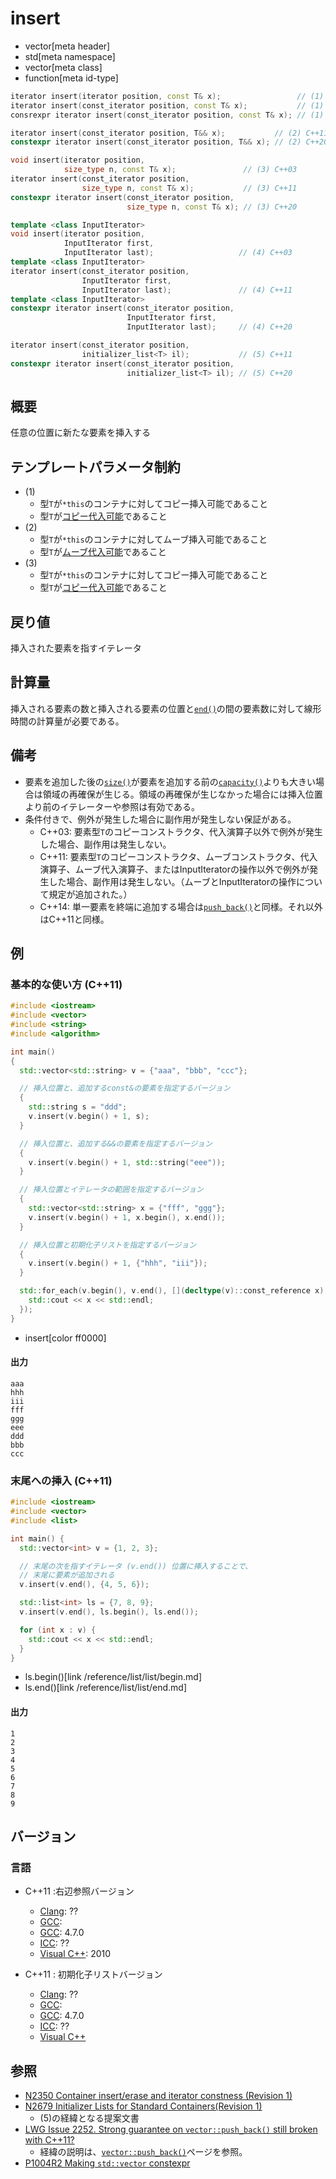 # insert
* vector[meta header]
* std[meta namespace]
* vector[meta class]
* function[meta id-type]

```cpp
iterator insert(iterator position, const T& x);                 // (1) C++03
iterator insert(const_iterator position, const T& x);           // (1) C++11
consrexpr iterator insert(const_iterator position, const T& x); // (1) C++20

iterator insert(const_iterator position, T&& x);           // (2) C++11
constexpr iterator insert(const_iterator position, T&& x); // (2) C++20

void insert(iterator position,
            size_type n, const T& x);               // (3) C++03
iterator insert(const_iterator position,
                size_type n, const T& x);           // (3) C++11
constexpr iterator insert(const_iterator position,
                          size_type n, const T& x); // (3) C++20

template <class InputIterator>
void insert(iterator position,
            InputIterator first,
            InputIterator last);                   // (4) C++03
template <class InputIterator>
iterator insert(const_iterator position,
                InputIterator first,
                InputIterator last);               // (4) C++11
template <class InputIterator>
constexpr iterator insert(const_iterator position,
                          InputIterator first,
                          InputIterator last);     // (4) C++20

iterator insert(const_iterator position,
                initializer_list<T> il);           // (5) C++11
constexpr iterator insert(const_iterator position,
                          initializer_list<T> il); // (5) C++20
```

## 概要
任意の位置に新たな要素を挿入する


## テンプレートパラメータ制約
- (1)
    - 型`T`が`*this`のコンテナに対してコピー挿入可能であること
    - 型`T`が[コピー代入可能](/reference/type_traits/is_copy_assignable.md)であること
- (2)
    - 型`T`が`*this`のコンテナに対してムーブ挿入可能であること
    - 型`T`が[ムーブ代入可能](/reference/type_traits/is_move_assignable.md)であること
- (3)
    - 型`T`が`*this`のコンテナに対してコピー挿入可能であること
    - 型`T`が[コピー代入可能](/reference/type_traits/is_copy_assignable.md)であること


## 戻り値
挿入された要素を指すイテレータ


## 計算量
挿入される要素の数と挿入される要素の位置と[`end()`](end.md)の間の要素数に対して線形時間の計算量が必要である。


## 備考
- 要素を追加した後の[`size()`](size.md)が要素を追加する前の[`capacity()`](capacity.md)よりも大きい場合は領域の再確保が生じる。領域の再確保が生じなかった場合には挿入位置より前のイテレーターや参照は有効である。
- 条件付きで、例外が発生した場合に副作用が発生しない保証がある。
	- C++03: 要素型`T`のコピーコンストラクタ、代入演算子以外で例外が発生した場合、副作用は発生しない。
	- C++11: 要素型`T`のコピーコンストラクタ、ムーブコンストラクタ、代入演算子、ムーブ代入演算子、またはInputIteratorの操作以外で例外が発生した場合、副作用は発生しない。（ムーブとInputIteratorの操作について規定が追加された。）
	- C++14: 単一要素を終端に追加する場合は[`push_back()`](push_back.md)と同様。それ以外はC++11と同様。


## 例
### 基本的な使い方 (C++11)
```cpp example
#include <iostream>
#include <vector>
#include <string>
#include <algorithm>

int main()
{
  std::vector<std::string> v = {"aaa", "bbb", "ccc"};

  // 挿入位置と、追加するconst&の要素を指定するバージョン
  {
    std::string s = "ddd";
    v.insert(v.begin() + 1, s);
  }

  // 挿入位置と、追加する&&の要素を指定するバージョン
  {
    v.insert(v.begin() + 1, std::string("eee"));
  }

  // 挿入位置とイテレータの範囲を指定するバージョン
  {
    std::vector<std::string> x = {"fff", "ggg"};
    v.insert(v.begin() + 1, x.begin(), x.end());
  }

  // 挿入位置と初期化子リストを指定するバージョン
  {
    v.insert(v.begin() + 1, {"hhh", "iii"});
  }

  std::for_each(v.begin(), v.end(), [](decltype(v)::const_reference x) {
    std::cout << x << std::endl;
  });
}
```
* insert[color ff0000]

#### 出力
```
aaa
hhh
iii
fff
ggg
eee
ddd
bbb
ccc
```


### 末尾への挿入 (C++11)
```cpp example
#include <iostream>
#include <vector>
#include <list>

int main() {
  std::vector<int> v = {1, 2, 3};

  // 末尾の次を指すイテレータ (v.end()) 位置に挿入することで、
  // 末尾に要素が追加される
  v.insert(v.end(), {4, 5, 6});

  std::list<int> ls = {7, 8, 9};
  v.insert(v.end(), ls.begin(), ls.end());

  for (int x : v) {
    std::cout << x << std::endl;
  }
}
```
* ls.begin()[link /reference/list/list/begin.md]
* ls.end()[link /reference/list/list/end.md]

#### 出力
```
1
2
3
4
5
6
7
8
9
```

## バージョン
### 言語
- C++11 :右辺参照バージョン
	- [Clang](/implementation.md#clang): ??
	- [GCC](/implementation.md#gcc): 
	- [GCC](/implementation.md#gcc): 4.7.0
	- [ICC](/implementation.md#icc): ??
	- [Visual C++](/implementation.md#visual_cpp): 2010

- C++11 : 初期化子リストバージョン
	- [Clang](/implementation.md#clang): ??
	- [GCC](/implementation.md#gcc): 
	- [GCC](/implementation.md#gcc): 4.7.0
	- [ICC](/implementation.md#icc): ??
	- [Visual C++](/implementation.md#visual_cpp) 

## 参照
- [N2350 Container insert/erase and iterator constness (Revision 1)](http://www.open-std.org/jtc1/sc22/wg21/docs/papers/2007/n2350.pdf)
- [N2679 Initializer Lists for Standard Containers(Revision 1)](http://www.open-std.org/jtc1/sc22/wg21/docs/papers/2008/n2679.pdf)
    - (5)の経緯となる提案文書
- [LWG Issue 2252. Strong guarantee on `vector::push_back()` still broken with C++11?](http://www.open-std.org/jtc1/sc22/wg21/docs/lwg-defects.html#2252)
    - 経緯の説明は、[`vector::push_back()`](/reference/vector/vector/push_back.md)ページを参照。
- [P1004R2 Making `std::vector` constexpr](https://www.open-std.org/jtc1/sc22/wg21/docs/papers/2019/p1004r2.pdf)
